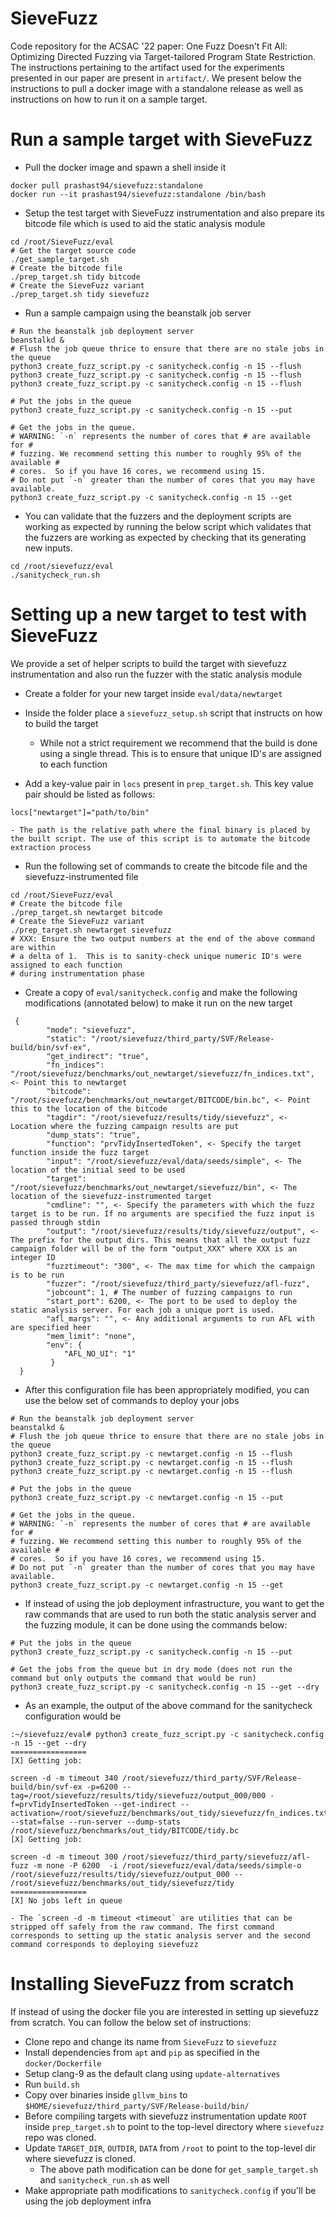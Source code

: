 # SieveFuzz

Code repository for the ACSAC '22 paper: One Fuzz Doesn’t Fit All: Optimizing
Directed Fuzzing via Target-tailored Program State Restriction.
The instructions pertaining to the artifact used for the experiments presented
in our paper are present in `artifact/`.
We present below the instructions to pull a docker image with a standalone
release as well as instructions on how to run it on a sample target.

# Run a sample target with SieveFuzz 

- Pull the docker image and spawn a shell inside it
```
docker pull prashast94/sievefuzz:standalone
docker run --it prashast94/sievefuzz:standalone /bin/bash
```

- Setup the test target with SieveFuzz instrumentation and also prepare its
bitcode file which is used to aid the static analysis module
```
cd /root/SieveFuzz/eval
# Get the target source code
./get_sample_target.sh
# Create the bitcode file
./prep_target.sh tidy bitcode 
# Create the SieveFuzz variant
./prep_target.sh tidy sievefuzz
```

- Run a sample campaign using the beanstalk job server
```
# Run the beanstalk job deployment server
beanstalkd &
# Flush the job queue thrice to ensure that there are no stale jobs in the queue
python3 create_fuzz_script.py -c sanitycheck.config -n 15 --flush  
python3 create_fuzz_script.py -c sanitycheck.config -n 15 --flush  
python3 create_fuzz_script.py -c sanitycheck.config -n 15 --flush  

# Put the jobs in the queue
python3 create_fuzz_script.py -c sanitycheck.config -n 15 --put

# Get the jobs in the queue. 
# WARNING: `-n` represents the number of cores that # are available for #
# fuzzing. We recommend setting this number to roughly 95% of the available #
# cores.  So if you have 16 cores, we recommend using 15.
# Do not put `-n` greater than the number of cores that you may have available.
python3 create_fuzz_script.py -c sanitycheck.config -n 15 --get  
```

- You can validate that the fuzzers and the deployment scripts are working as
expected by running the below script which validates that the fuzzers are
working as expected by checking that its generating new inputs.
```
cd /root/sievefuzz/eval
./sanitycheck_run.sh
```
# Setting up a new target to test with SieveFuzz 

We provide a set of helper scripts to build the target with sievefuzz
instrumentation and also run the fuzzer with the static analysis module

- Create a folder for your new target inside `eval/data/newtarget` 

- Inside the folder place a `sievefuzz_setup.sh` script that instructs on how to build the target 
    - While not a strict requirement we recommend that the build is done using a single thread. This is to
      ensure that unique ID's are assigned to each function

- Add a key-value pair in `locs` present in `prep_target.sh`. This key value pair should be listed as follows:
```
locs["newtarget"]="path/to/bin"
```
    - The path is the relative path where the final binary is placed by the built script. The use of this script is to automate the bitcode extraction process

- Run the following set of commands to create the bitcode file and the sievefuzz-instrumented file
```
cd /root/SieveFuzz/eval
# Create the bitcode file
./prep_target.sh newtarget bitcode 
# Create the SieveFuzz variant
./prep_target.sh newtarget sievefuzz
# XXX: Ensure the two output numbers at the end of the above command are within
# a delta of 1.  This is to sanity-check unique numeric ID's were assigned to each function 
# during instrumentation phase
```

- Create a copy of `eval/sanitycheck.config` and make the following modifications (annotated below) to make it run on the new target
```
 {
        "mode": "sievefuzz",
        "static": "/root/sievefuzz/third_party/SVF/Release-build/bin/svf-ex",
        "get_indirect": "true",
        "fn_indices": "/root/sievefuzz/benchmarks/out_newtarget/sievefuzz/fn_indices.txt", <- Point this to newtarget
        "bitcode": "/root/sievefuzz/benchmarks/out_newtarget/BITCODE/bin.bc", <- Point this to the location of the bitcode
        "tagdir": "/root/sievefuzz/results/tidy/sievefuzz", <- Location where the fuzzing campaign results are put
        "dump_stats": "true",
        "function": "prvTidyInsertedToken", <- Specify the target function inside the fuzz target
        "input": "/root/sievefuzz/eval/data/seeds/simple", <- The location of the initial seed to be used
        "target": "/root/sievefuzz/benchmarks/out_newtarget/sievefuzz/bin", <- The location of the sievefuzz-instrumented target 
        "cmdline": "", <- Specify the parameters with which the fuzz target is to be run. If no arguments are specified the fuzz input is passed through stdin
        "output": "/root/sievefuzz/results/tidy/sievefuzz/output", <- The prefix for the output dirs. This means that all the output fuzz campaign folder will be of the form "output_XXX" where XXX is an integer ID
        "fuzztimeout": "300", <- The max time for which the campaign is to be run
        "fuzzer": "/root/sievefuzz/third_party/sievefuzz/afl-fuzz",
        "jobcount": 1, # The number of fuzzing campaigns to run
        "start_port": 6200, <- The port to be used to deploy the static analysis server. For each job a unique port is used.
        "afl_margs": "", <- Any additional arguments to run AFL with are specified heer 
        "mem_limit": "none",
        "env": {
            "AFL_NO_UI": "1"
         }
  }
```

- After this configuration file has been appropriately modified, you can use the below set of commands to deploy your jobs
```
# Run the beanstalk job deployment server
beanstalkd &
# Flush the job queue thrice to ensure that there are no stale jobs in the queue
python3 create_fuzz_script.py -c newtarget.config -n 15 --flush  
python3 create_fuzz_script.py -c newtarget.config -n 15 --flush  
python3 create_fuzz_script.py -c newtarget.config -n 15 --flush  

# Put the jobs in the queue
python3 create_fuzz_script.py -c newtarget.config -n 15 --put

# Get the jobs in the queue. 
# WARNING: `-n` represents the number of cores that # are available for #
# fuzzing. We recommend setting this number to roughly 95% of the available #
# cores.  So if you have 16 cores, we recommend using 15.
# Do not put `-n` greater than the number of cores that you may have available.
python3 create_fuzz_script.py -c newtarget.config -n 15 --get  
```

- If instead of using the job deployment infrastructure, you want to get the raw commands that are used to run
both the static analysis server and the fuzzing module, it can be done using the commands below:
```
# Put the jobs in the queue
python3 create_fuzz_script.py -c sanitycheck.config -n 15 --put

# Get the jobs from the queue but in dry mode (does not run the command but only outputs the command that would be run) 
python3 create_fuzz_script.py -c sanitycheck.config -n 15 --get --dry
```

- As an example, the output of the above command for the sanitycheck configuration would be
```
:~/sievefuzz/eval# python3 create_fuzz_script.py -c sanitycheck.config -n 15 --get --dry
=================
[X] Getting job:

screen -d -m timeout 340 /root/sievefuzz/third_party/SVF/Release-build/bin/svf-ex -p=6200 --tag=/root/sievefuzz/results/tidy/sievefuzz/output_000/000 -f=prvTidyInsertedToken --get-indirect --activation=/root/sievefuzz/benchmarks/out_tidy/sievefuzz/fn_indices.txt --stat=false --run-server --dump-stats /root/sievefuzz/benchmarks/out_tidy/BITCODE/tidy.bc
[X] Getting job:

screen -d -m timeout 300 /root/sievefuzz/third_party/sievefuzz/afl-fuzz -m none -P 6200  -i /root/sievefuzz/eval/data/seeds/simple-o /root/sievefuzz/results/tidy/sievefuzz/output_000 -- /root/sievefuzz/benchmarks/out_tidy/sievefuzz/tidy
=================
[X] No jobs left in queue
```

    - The `screen -d -m timeout <timeout` are utilities that can be stripped off safely from the raw command. The first command corresponds to setting up the static analysis server and the second command corresponds to deploying sievefuzz


# Installing SieveFuzz from scratch

If instead of using the docker file you are interested in setting up sievefuzz from scratch. You can follow
the below set of instructions:

- Clone repo and change its name from `SieveFuzz` to `sievefuzz`
- Install dependencies from `apt` and `pip` as specified in the `docker/Dockerfile`
- Setup clang-9 as the default clang using `update-alternatives`
- Run `build.sh`
- Copy over binaries inside `gllvm_bins` to `$HOME/sievefuzz/third_party/SVF/Release-build/bin/`
- Before compiling targets with sievefuzz instrumentation update `ROOT` inside `prep_target.sh` to point to the top-level directory where `sievefuzz` repo was cloned.
- Update `TARGET_DIR`, `OUTDIR`, `DATA` from `/root` to point to the top-level dir where sievefuzz is cloned.
    - The above path modification can be done for `get_sample_target.sh` and `sanitycheck_run.sh` as well
- Make appropriate path modifications to `sanitycheck.config` if you'll be using the job deployment infra
